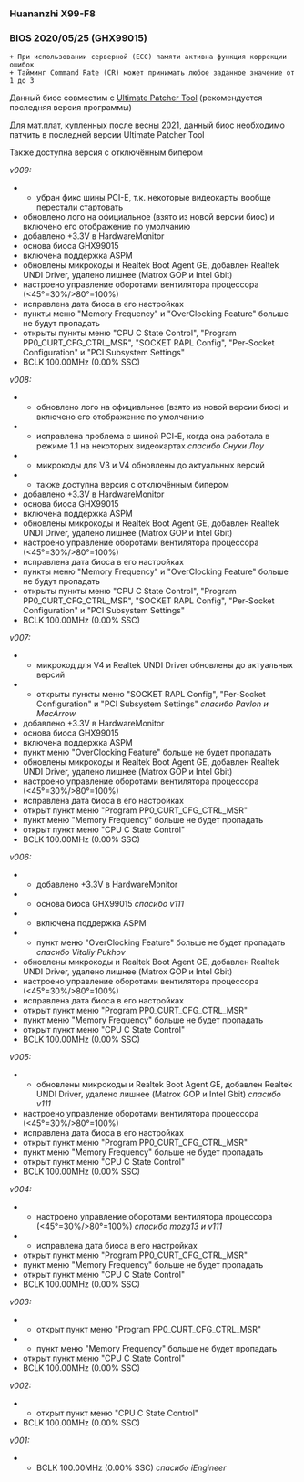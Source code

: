 ### Huananzhi X99-F8
### BIOS 2020/05/25 (GHX99015)

    + При использовании серверной (ECC) памяти активна функция коррекции ошибок
    + Тайминг Command Rate (CR) может принимать любое заданное значение от 1 до 3

Данный биос совместим с [Ultimate Patcher Tool](https://github.com/Koshak1013/HuananzhiX99_BIOS_mods#Ultimate-Patcher-Tool) (рекомендуется последняя версия программы)

Для мат.плат, купленных после весны 2021, данный биос необходимо патчить в последней версии Ultimate Patcher Tool

Также доступна версия с отключённым бипером

*v009:*
* - убран фикс шины PCI-E, т.к. некоторые видеокарты вообще перестали стартовать
* обновлено лого на официальное (взято из новой версии биос) и включено его отображение по умолчанию
* добавлено +3.3V в HardwareMonitor
* основа биоса GHX99015
* включена поддержка ASPM
* обновлены микрокоды и Realtek Boot Agent GE, добавлен Realtek UNDI Driver, удалено лишнее (Matrox GOP и Intel Gbit)
* настроено управление оборотами вентилятора процессора (<45°=30%/>80°=100%)
* исправлена дата биоса в его настройках
* пункты меню "Memory Frequency" и "OverClocking Feature" больше не будут пропадать
* открыты пункты меню "CPU C State Control", "Program PP0_CURT_CFG_CTRL_MSR", "SOCKET RAPL Config", "Per-Socket Configuration" и "PCI Subsystem Settings"
* BCLK 100.00MHz (0.00% SSC)

*v008:*
* + обновлено лого на официальное (взято из новой версии биос) и включено его отображение по умолчанию
* + исправлена проблема с шиной PCI-E, когда она работала в режиме 1.1 на некоторых видеокартах *спасибо Снуки Лоу*
* + микрокоды для V3 и V4 обновлены до актуальных версий
* + также доступна версия с отключённым бипером
* добавлено +3.3V в HardwareMonitor
* основа биоса GHX99015
* включена поддержка ASPM
* обновлены микрокоды и Realtek Boot Agent GE, добавлен Realtek UNDI Driver, удалено лишнее (Matrox GOP и Intel Gbit)
* настроено управление оборотами вентилятора процессора (<45°=30%/>80°=100%)
* исправлена дата биоса в его настройках
* пункты меню "Memory Frequency" и "OverClocking Feature" больше не будут пропадать
* открыты пункты меню "CPU C State Control", "Program PP0_CURT_CFG_CTRL_MSR", "SOCKET RAPL Config", "Per-Socket Configuration" и "PCI Subsystem Settings"
* BCLK 100.00MHz (0.00% SSC)

*v007:*
* + микрокод для V4 и Realtek UNDI Driver обновлены до актуальных версий
* + открыты пункты меню "SOCKET RAPL Config", "Per-Socket Configuration" и "PCI Subsystem Settings" *спасибо Pavlon и MacArrow*
* добавлено +3.3V в HardwareMonitor
* основа биоса GHX99015
* включена поддержка ASPM
* пункт меню "OverClocking Feature" больше не будет пропадать
* обновлены микрокоды и Realtek Boot Agent GE, добавлен Realtek UNDI Driver, удалено лишнее (Matrox GOP и Intel Gbit)
* настроено управление оборотами вентилятора процессора (<45°=30%/>80°=100%)
* исправлена дата биоса в его настройках
* открыт пункт меню "Program PP0_CURT_CFG_CTRL_MSR"
* пункт меню "Memory Frequency" больше не будет пропадать
* открыт пункт меню "CPU C State Control"
* BCLK 100.00MHz (0.00% SSC)

*v006:*
* + добавлено +3.3V в HardwareMonitor
* + основа биоса GHX99015 *спасибо v111*
* + включена поддержка ASPM
* + пункт меню "OverClocking Feature" больше не будет пропадать *спасибо Vitaliy Pukhov*
* обновлены микрокоды и Realtek Boot Agent GE, добавлен Realtek UNDI Driver, удалено лишнее (Matrox GOP и Intel Gbit)
* настроено управление оборотами вентилятора процессора (<45°=30%/>80°=100%)
* исправлена дата биоса в его настройках
* открыт пункт меню "Program PP0_CURT_CFG_CTRL_MSR"
* пункт меню "Memory Frequency" больше не будет пропадать
* открыт пункт меню "CPU C State Control"
* BCLK 100.00MHz (0.00% SSC)

*v005:*
* + обновлены микрокоды и Realtek Boot Agent GE, добавлен Realtek UNDI Driver, удалено лишнее (Matrox GOP и Intel Gbit) *спасибо v111*
* настроено управление оборотами вентилятора процессора (<45°=30%/>80°=100%)
* исправлена дата биоса в его настройках
* открыт пункт меню "Program PP0_CURT_CFG_CTRL_MSR"
* пункт меню "Memory Frequency" больше не будет пропадать
* открыт пункт меню "CPU C State Control"
* BCLK 100.00MHz (0.00% SSC)

*v004:*
* + настроено управление оборотами вентилятора процессора (<45°=30%/>80°=100%) *спасибо mozg13 и v111*
* + исправлена дата биоса в его настройках
* открыт пункт меню "Program PP0_CURT_CFG_CTRL_MSR"
* пункт меню "Memory Frequency" больше не будет пропадать
* открыт пункт меню "CPU C State Control"
* BCLK 100.00MHz (0.00% SSC)

*v003:*
* + открыт пункт меню "Program PP0_CURT_CFG_CTRL_MSR"
* + пункт меню "Memory Frequency" больше не будет пропадать
* открыт пункт меню "CPU C State Control"
* BCLK 100.00MHz (0.00% SSC)

*v002:*
* + открыт пункт меню "CPU C State Control"
* BCLK 100.00MHz (0.00% SSC)

*v001:*
* + BCLK 100.00MHz (0.00% SSC) *спасибо iEngineer*
